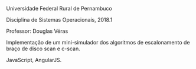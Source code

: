 Universidade Federal Rural de Pernambuco

Disciplina de Sistemas Operacionais, 2018.1

Professor: Douglas Véras

Implementação de um mini-simulador dos algoritmos de escalonamento de braço de disco scan e c-scan. 

JavaScript, AngularJS.
